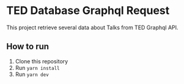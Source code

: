 # TED Database Graphql Request

This project retrieve several data about Talks from TED Graphql API.

## How to run

1. Clone this repository
2. Run `yarn install`
3. Run `yarn dev`
